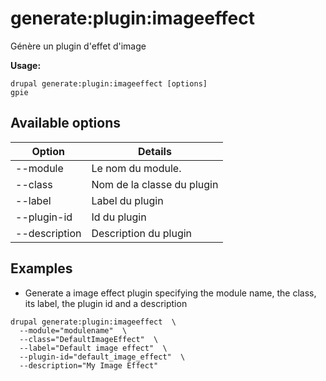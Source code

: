 # generate:plugin:imageeffect
Génère un plugin d'effet d'image

**Usage:**
```
drupal generate:plugin:imageeffect [options]
gpie
```

## Available options
Option | Details
-------|-------------
--module | Le nom du module.
--class | Nom de la classe du plugin
--label | Label du plugin
--plugin-id | Id du plugin
--description | Description du plugin

## Examples
* Generate a image effect plugin specifying the module name, the class, its label, the plugin id and a description
```
drupal generate:plugin:imageeffect  \
  --module="modulename"  \
  --class="DefaultImageEffect"  \
  --label="Default image effect"  \
  --plugin-id="default_image_effect"  \
  --description="My Image Effect"
```
